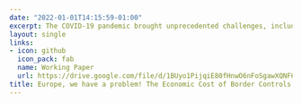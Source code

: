 ```yaml
---
date: "2022-01-01T14:15:59-01:00"
excerpt: The COVID-19 pandemic brought unprecedented challenges, including the temporary suspension of the principle of free movement of people within the Schengen Area. I evaluate the potential economic cost of controlling European borders during the pandemic. I use unconventional data sources such as NASA's Black Marble Nighttime Lights (NTL) to provide insights into the economic impact of border restrictions on European municipalities. The results suggest that the impact of travel restrictions vary across cities; economic activities tend to decrease more in cross-border cities than in interior cities, especially in small border cities. The paper also finds a larger decline in NTL radiance in border municipalities of New Member States compared to Old Member States. Using the municipality-type subgroups, the paper shows that border municipalities specialize on manufacturing, consumer and service industries are more adversely affected by border restrictions than similar but agriculture oriented municipalities. Moreover, there is a significant reduction in NTL in municipalities where people oftentimes commute to foreign cross-border areas for shopping, leisure, and business purposes; where large number of residents are employed; and where people have high awareness about EU funded cross-border activities and perceive living near the international border as economic potential rather than barrier.
layout: single
links:
- icon: github
  icon_pack: fab
  name: Working Paper
  url: https://drive.google.com/file/d/1BUyo1PijqiE80fHnwO6nFoSgawXQNF6K/view?usp=share_link
title: Europe, we have a problem! The Economic Cost of Border Controls during COVID-19
---
```


